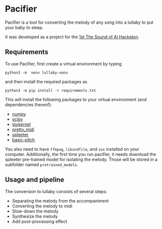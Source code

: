 # Pacifier
Pacifier is a tool for converting the melody of any song into a lullaby to put your baby to sleep. 

It was developed as a project for the [1st The Sound of AI Hackaton](https://musikalkemist.github.io/thesoundofaihackathon/).

## Requirements
To use Pacifier, first create a virtual environment by typing 
```
python3 -m  venv lullaby-venv
```
and then install the required packages as
```
python3 -m pip install -r requirements.txt
```
This will install the following packages to your virtual environment (and dependencies thereof):
- [numpy](https://numpy.org/)
- [scipy](https://scipy.org/)
- [ipykernel](https://pypi.org/project/ipykernel/)
- [pretty_midi](https://craffel.github.io/pretty-midi/)
- [spleeter](https://research.deezer.com/projects/spleeter.html)
- [basic-pitch](https://basicpitch.spotify.com/)

You also need to have `ffmpeg`, `libsndfile`, and `sox` installed on your computer.
Additionally, the first time you run pacifier, it needs download the spleeter pre-trained model
for isolating the melody. Those will be stored in a subfolder named `pretrained_models`.


## Usage and pipeline
The conversion to lullaby consists of several steps:
 - Separating the melody from the accompaniment
 - Converting the melody to midi
 - Slow-down the melody
 - Synthesize the melody
 - Add post-processing effect